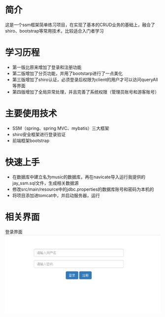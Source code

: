 简介
====
这是一个ssm框架简单练习项目，在实现了基本的CRUD业务的基础上，融合了shiro、bootstrap等常用技术，比较适合入门者学习

学习历程
====
* 第一版比原来增加了登录和注册功能<br/>
* 第二版增加了分页功能，并用了bootstarp进行了一点美化<br/>
* 第三版增加了shiro认证，必须登录后权限为client的用户才可以访问queryAll等界面 <br/>
* 第四版增加了全局异常处理，并且完善了系统权限（管理员账号和游客账号）

主要使用技术
====
* SSM（spring、spring MVC、mybatis）三大框架<br/>
* shiro安全框架进行登录验证<br/>
* 前端框架bootstrap<br/>

快速上手
====
* 在数据库中建立名为music的数据库，再在navicate导入运行我提供的jay_ssm.sql文件，生成相关数据源
* 修改src/main/resource中的jdbc.properties的数据库账号和密码为本机的
* 将项目添加进tomcat中，并启动服务器，运行

相关界面
===
登录界面
![Image text](https://github.com/luocai/jay_ssm/blob/master/image/login.png)



